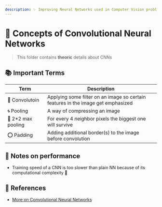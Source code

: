 ```yaml
---
description: ✨ Improving Neural Networks used in Computer Vision problems 
---
```

# 🚩 Concepts of Convolutional Neural Networks

> This folder contains **theoric** details about CNNs

## 📚 Important Terms
| Term               | Description   |
| ------------------ |---------------|
| 💫 Convolutoin     | Applying some filter on an image so certain features in the image get emphasized |
| 🌀 Pooling         | A way of compressing an image  |
| 🔷 2*2 max pooling | For every 4 neighbor pixels the biggest one will survive |
| ⭕ Padding         | Adding additional border(s) to the image before convolution  |


## 💫 Notes on performance
* Training speed of a CNN is too slower than plain NN because of its computational complexity :turtle:


## 🧐 References
* [More on Convolutional Neural Networks](https://www.youtube.com/playlist?list=PLkDaE6sCZn6Gl29AoE31iwdVwSG-KnDzF)

